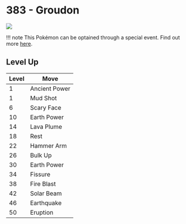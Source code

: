 # 383 - Groudon
![][383]

!!! note
    This Pokémon can be optained through a special event. Find out more [here](/special_events/#groudon).

## Level Up

Level | Move
---   | ---
  1   | Ancient Power
  1   | Mud Shot
  6   | Scary Face
 10   | Earth Power
 14   | Lava Plume
 18   | Rest
 22   | Hammer Arm
 26   | Bulk Up
 30   | Earth Power
 34   | Fissure
 38   | Fire Blast
 42   | Solar Beam
 46   | Earthquake
 50   | Eruption



[383]: /img/pokemon/383.png
